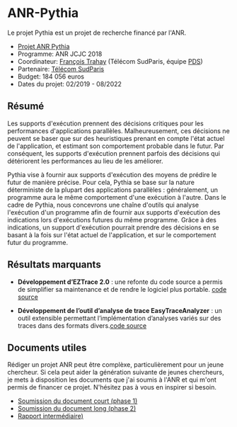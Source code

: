 # ANR-Pythia

Le projet Pythia est un projet de recherche financé par l'ANR.

- [Projet ANR Pythia](https://anr.fr/Projet-ANR-18-CE25-0005)
- Programme: ANR JCJC 2018
- Coordinateur: [François Trahay](https://trahay.wp.imtbs-tsp.eu/) (Télécom SudParis, équipe [PDS](https://www.inf.telecom-sudparis.eu/pds/))
- Partenaire: [Télécom SudParis](https://www.telecom-sudparis.eu/)
- Budget: 184 056 euros
- Dates du projet: 02/2019 - 08/2022

## Résumé
Les supports d'exécution prennent des décisions critiques pour les performances
d'applications parallèles. Malheureusement, ces décisions ne peuvent se baser que sur des
heuristiques prenant en compte l'état actuel de l'application, et estimant son comportement
probable dans le futur. Par conséquent, les supports d'exécution prennent parfois des
décisions qui détériorent les performances au lieu de les améliorer.

Pythia vise à fournir aux supports d'exécution des moyens de prédire le futur de manière
précise. Pour cela, Pythia se base sur la nature déterministe de la plupart des applications
parallèles : généralement, un programme aura le même comportement d'une exécution à
l'autre. Dans le cadre de Pythia, nous concevrons une chaîne d'outils qui analyse l'exécution
d'un programme afin de fournir aux supports d'exécution des indications lors d'exécutions
futures du même programme. Grâce à des indications, un support d'exécution pourrait
prendre des décisions en se basant à la fois sur l'état actuel de l'application, et sur le
comportement futur du programme.

## Résultats marquants

- **Développement d’EZTrace 2.0** : une refonte du code source a
permis de simplifier sa maintenance et de rendre le logiciel plus
portable. [code source](https://gitlab.com/eztrace/eztrace)

- **Développement de l’outil d’analyse de trace EasyTraceAnalyzer** :
un outil extensible permettant l’implémentation d’analyses variés sur
des traces dans des formats divers.[code
source](https://gitlab.com/parallel-and-distributed-systems/easytraceanalyzer)


## Documents utiles

Rédiger un projet ANR peut être complèxe, particulièrement pour un
jeune chercheur. Si cela peut aider la génération suivante de jeunes
chercheurs, je mets à disposition les documents que j'ai soumis à
l'ANR et qui m'ont permis de financer ce projet. N'hésitez pas à vous
en inspirer si besoin.

- [Soumission du document court (phase 1)](ANR_proposal/phase1/)
- [Soumission du document long (phase 2)](ANR_proposal/phase2/)
- [Rapport intermédiaire)](ANR_reports/ANR_Pythia_rapport_intermediaire_a_18_mois.pdf)
